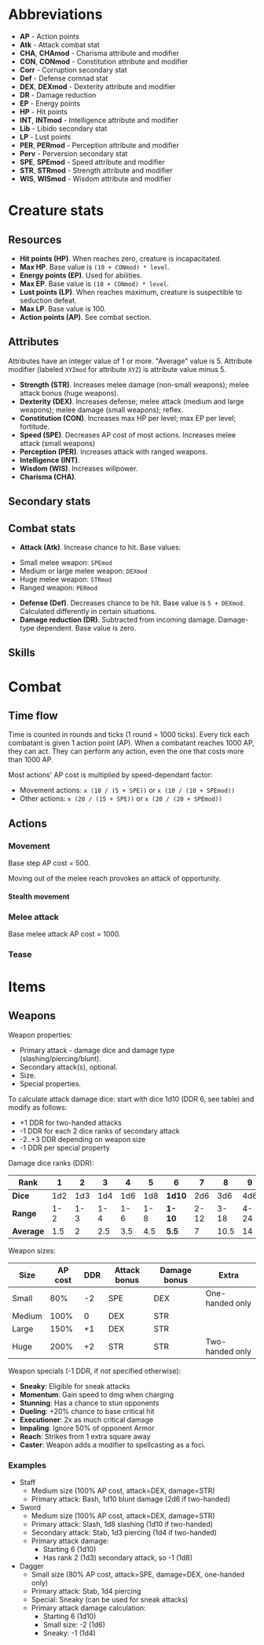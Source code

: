 # Abbreviations

* **AP** - Action points
* **Atk** - Attack combat stat
* **CHA**, **CHAmod** - Charisma attribute and modifier
* **CON**, **CONmod** - Constitution attribute and modifier
* **Corr** - Corruption secondary stat
* **Def** - Defense comnad stat
* **DEX**, **DEXmod** - Dexterity attribute and modifier
* **DR** - Damage reduction
* **EP** - Energy points
* **HP** - Hit points
* **INT**, **INTmod** - Intelligence attribute and modifier
* **Lib** - Libido secondary stat
* **LP** - Lust points
* **PER**, **PERmod** - Perception attribute and modifier
* **Perv** - Perversion secondary stat
* **SPE**, **SPEmod** - Speed attribute and modifier
* **STR**, **STRmod** - Strength attribute and modifier
* **WIS**, **WISmod** - Wisdom attribute and modifier

# Creature stats

## Resources

* **Hit points (HP)**. When reaches zero, creature is incapacitated.
* **Max HP**. Base value is `(10 + CONmod) * level`.
* **Energy points (EP)**. Used for abilities.
* **Max EP**. Base value is `(10 + CONmod) * level`.
* **Lust points (LP)**. When reaches maximum, creature is suspectible to seduction defeat.
* **Max LP**. Base value is 100.
* **Action points (AP)**. See combat section.

## Attributes

Attributes have an integer value of 1 or more. "Average" value is 5. Attribute modifier (labeled `XYZmod` for attribute `XYZ`) is attribute value minus 5.

* **Strength (STR)**. Increases melee damage (non-small weapons); melee attack bonus (huge weapons).
* **Dexterity (DEX)**. Increases defense; melee attack (medium and large weapons); melee damage (small weapons); reflex.
* **Constitution (CON)**. Increases max HP per level; max EP per level; fortitude.
* **Speed (SPE)**. Decreases AP cost of most actions. Increases melee attack (small weapons)
* **Perception (PER)**. Increases attack with ranged weapons.
* **Intelligence (INT)**.
* **Wisdom (WIS)**. Increases willpower.
* **Charisma (CHA)**.

## Secondary stats

## Combat stats

* **Attack (Atk)**. Increase chance to hit. Base values:
 - Small melee weapon: `SPEmod`
 - Medium or large melee weapon: `DEXmod`
 - Huge melee weapon: `STRmod`
 - Ranged weapon: `PERmod`
* **Defense (Def)**. Decreases chance to be hit. Base value is `5 + DEXmod`. Calculated differently in certain situations.
* **Damage reduction (DR)**. Subtracted from incoming damage. Damage-type dependent. Base value is zero.

## Skills

# Combat

## Time flow

Time is counted in rounds and ticks (1 round = 1000 ticks). Every tick each combatant is given 1 action point (AP). When a combatant reaches 1000 AP, they can act. They can perform any action, even the one that costs more than 1000 AP.

Most actions' AP cost is multiplied by speed-dependant factor:
* Movement actions: `x (10 / (5 + SPE))` or `x (10 / (10 + SPEmod))`
* Other actions: `x (20 / (15 + SPE))` or `x (20 / (20 + SPEmod))`

## Actions

### Movement

Base step AP cost = 500.

Moving out of the melee reach provokes an attack of opportunity.

#### Stealth movement

### Melee attack

Base melee attack AP cost = 1000.

### Tease

# Items

## Weapons

Weapon properties:
* Primary attack - damage dice and damage type (slashing/piercing/blunt).
* Secondary attack(s), optional.
* Size.
* Special properties.

To calculate attack damage dice: start with dice 1d10 (DDR 6, see table) and modify as follows:
* +1 DDR for two-handed attacks
* -1 DDR for each 2 dice ranks of secondary attack
* -2..+3 DDR depending on weapon size
* -1 DDR per special property

Damage dice ranks (DDR):

| Rank        | 1   | 2   | 3   | 4   | 5   | 6        | 7    | 8    | 9    | 10   | 11   |
|-------------|-----|-----|-----|-----|-----|----------|------|------|------|------|------|
| **Dice**    | 1d2 | 1d3 | 1d4 | 1d6 | 1d8 | **1d10** | 2d6  | 3d6  | 4d6  | 4d8  | 4d10 |
| **Range**   | 1-2 | 1-3 | 1-4 | 1-6 | 1-8 | **1-10** | 2-12 | 3-18 | 4-24 | 4-32 | 4-40 |
| **Average** | 1.5 | 2   | 2.5 | 3.5 | 4.5 | **5.5**  | 7    | 10.5 | 14   | 18   | 22   |

Weapon sizes:

| Size   | AP cost | DDR | Attack bonus | Damage bonus | Extra           |
|--------|---------|-----|--------------|--------------|-----------------|
| Small  | 80%     | -2  | SPE          | DEX          | One-handed only |
| Medium | 100%    | 0   | DEX          | STR          |                 |
| Large  | 150%    | +1  | DEX          | STR          |                 |
| Huge   | 200%    | +2  | STR          | STR          | Two-handed only |

Weapon specials (-1 DDR, if not specified otherwise):
* **Sneaky**: Eligible for sneak attacks
* **Momentum**: Gain speed to dmg when charging
* **Stunning**: Has a chance to stun opponents
* **Dueling**: +20% chance to base critical hit
* **Executioner**: 2x as much critical damage
* **Impaling**: Ignore 50% of opponent Armor
* **Reach**: Strikes from 1 extra square away
* **Caster**: Weapon adds a modifier to spellcasting as a foci.

### Examples

* Staff 
  - Medium size (100% AP cost, attack=DEX, damage=STR)
  - Primary attack: Bash, 1d10 blunt damage (2d6 if two-handed)
* Sword
  - Medium size (100% AP cost, attack=DEX, damage=STR)
  - Primary attack: Slash, 1d8 slashing (1d10 if two-handed)
  - Secondary attack: Stab, 1d3 piercing (1d4 if two-handed)
  - Primary attack damage:
    - Starting 6 (1d10)
    - Has rank 2 (1d3) secondary attack, so -1 (1d8)
* Dagger
  - Small size (80% AP cost, attack=SPE, damage=DEX, one-handed only)
  - Primary attack: Stab, 1d4 piercing
  - Special: Sneaky (can be used for sneak attacks)
  - Primary attack damage calculation:
      - Starting 6 (1d10)
      - Small size: -2 (1d6)
      - Sneaky: -1 (1d4)